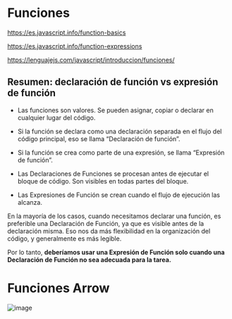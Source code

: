 # Funciones


https://es.javascript.info/function-basics

https://es.javascript.info/function-expressions

https://lenguajejs.com/javascript/introduccion/funciones/


## Resumen: declaración de función vs expresión de función

- Las funciones son valores. Se pueden asignar, copiar o declarar en cualquier lugar del código.

- Si la función se declara como una declaración separada en el flujo del código principal, eso se llama “Declaración de función”.

- Si la función se crea como parte de una expresión, se llama “Expresión de función”.

- Las Declaraciones de Funciones se procesan antes de ejecutar el bloque de código. Son visibles en todas partes del bloque.

- Las Expresiones de Función se crean cuando el flujo de ejecución las alcanza.

En la mayoría de los casos, cuando necesitamos declarar una función, es preferible una Declaración de Función, ya que es visible antes de la declaración misma. Eso nos da más flexibilidad en la organización del código, y generalmente es más legible.

Por lo tanto, **deberíamos usar una Expresión de Función solo cuando una Declaración de Función no sea adecuada para la tarea.**

# Funciones Arrow

![image](https://user-images.githubusercontent.com/91023374/227973584-515db6d0-a42c-4fc5-a6ec-8423ddd5a91a.png)

